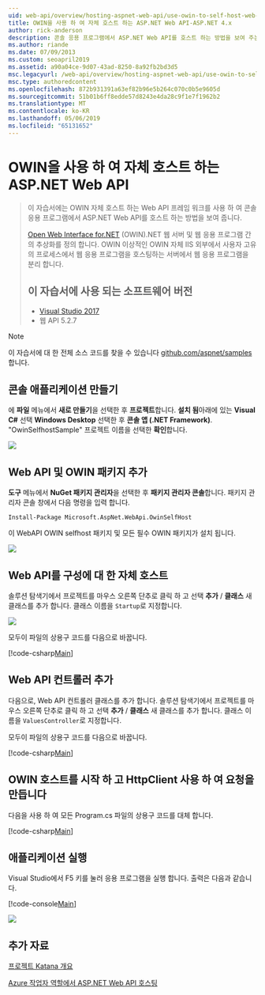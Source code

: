 ```yaml
---
uid: web-api/overview/hosting-aspnet-web-api/use-owin-to-self-host-web-api
title: OWIN을 사용 하 여 자체 호스트 하는 ASP.NET Web API-ASP.NET 4.x
author: rick-anderson
description: 콘솔 응용 프로그램에서 ASP.NET Web API를 호스트 하는 방법을 보여 주는 코드를 사용 하 여 자습서입니다.
ms.author: riande
ms.date: 07/09/2013
ms.custom: seoapril2019
ms.assetid: a90a04ce-9d07-43ad-8250-8a92fb2bd3d5
msc.legacyurl: /web-api/overview/hosting-aspnet-web-api/use-owin-to-self-host-web-api
msc.type: authoredcontent
ms.openlocfilehash: 872b931391a63ef82b96e5b264c070c0b5e9605d
ms.sourcegitcommit: 51b01b6ff8edde57d8243e4da28c9f1e7f1962b2
ms.translationtype: MT
ms.contentlocale: ko-KR
ms.lasthandoff: 05/06/2019
ms.locfileid: "65131652"
---
```

# <a name="use-owin-to-self-host-aspnet-web-api"></a>OWIN을 사용 하 여 자체 호스트 하는 ASP.NET Web API 

> 이 자습서에는 OWIN 자체 호스트 하는 Web API 프레임 워크를 사용 하 여 콘솔 응용 프로그램에서 ASP.NET Web API를 호스트 하는 방법을 보여 줍니다.
>
> [Open Web Interface for.NET](http://owin.org) (OWIN).NET 웹 서버 및 웹 응용 프로그램 간의 추상화를 정의 합니다. OWIN 이상적인 OWIN 자체 IIS 외부에서 사용자 고유의 프로세스에서 웹 응용 프로그램을 호스팅하는 서버에서 웹 응용 프로그램을 분리 합니다.
>
> ## <a name="software-versions-used-in-the-tutorial"></a>이 자습서에 사용 되는 소프트웨어 버전
>
>
> - [Visual Studio 2017](https://visualstudio.microsoft.com/downloads/) 
> - 웹 API 5.2.7

> [!NOTE]
> 이 자습서에 대 한 전체 소스 코드를 찾을 수 있습니다 [github.com/aspnet/samples](https://github.com/aspnet/samples/tree/master/samples/aspnet/WebApi/OwinSelfhostSample)합니다.

## <a name="create-a-console-application"></a>콘솔 애플리케이션 만들기

에 **파일** 메뉴에서 **새로 만들기**을 선택한 후 **프로젝트**합니다. **설치 됨**아래에 있는 **Visual C#** 선택 **Windows Desktop** 선택한 후 **콘솔 앱 (.NET Framework)**. "OwinSelfhostSample" 프로젝트 이름을 선택한 **확인**합니다.

[![](use-owin-to-self-host-web-api/_static/image7.png)](use-owin-to-self-host-web-api/_static/image7.png)

## <a name="add-the-web-api-and-owin-packages"></a>Web API 및 OWIN 패키지 추가

**도구** 메뉴에서 **NuGet 패키지 관리자**을 선택한 후 **패키지 관리자 콘솔**합니다. 패키지 관리자 콘솔 창에서 다음 명령을 입력 합니다.

`Install-Package Microsoft.AspNet.WebApi.OwinSelfHost`

이 WebAPI OWIN selfhost 패키지 및 모든 필수 OWIN 패키지가 설치 됩니다.

[![](use-owin-to-self-host-web-api/_static/image4.png)](use-owin-to-self-host-web-api/_static/image3.png)

## <a name="configure-web-api-for-self-host"></a>Web API를 구성에 대 한 자체 호스트

솔루션 탐색기에서 프로젝트를 마우스 오른쪽 단추로 클릭 하 고 선택 **추가** / **클래스** 새 클래스를 추가 합니다. 클래스 이름을 `Startup`로 지정합니다.

![](use-owin-to-self-host-web-api/_static/image5.png)

모두이 파일의 상용구 코드를 다음으로 바꿉니다.

[!code-csharp[Main](use-owin-to-self-host-web-api/samples/sample1.cs)]

## <a name="add-a-web-api-controller"></a>Web API 컨트롤러 추가

다음으로, Web API 컨트롤러 클래스를 추가 합니다. 솔루션 탐색기에서 프로젝트를 마우스 오른쪽 단추로 클릭 하 고 선택 **추가** / **클래스** 새 클래스를 추가 합니다. 클래스 이름을 `ValuesController`로 지정합니다.

모두이 파일의 상용구 코드를 다음으로 바꿉니다.

[!code-csharp[Main](use-owin-to-self-host-web-api/samples/sample2.cs)]

## <a name="start-the-owin-host-and-make-a-request-with-httpclient"></a>OWIN 호스트를 시작 하 고 HttpClient 사용 하 여 요청을 만듭니다

다음을 사용 하 여 모든 Program.cs 파일의 상용구 코드를 대체 합니다.

[!code-csharp[Main](use-owin-to-self-host-web-api/samples/sample3.cs)]

## <a name="run-the-application"></a>애플리케이션 실행

Visual Studio에서 F5 키를 눌러 응용 프로그램을 실행 합니다. 출력은 다음과 같습니다.

[!code-console[Main](use-owin-to-self-host-web-api/samples/sample4.cmd)]

![](use-owin-to-self-host-web-api/_static/image6.png)

## <a name="additional-resources"></a>추가 자료

[프로젝트 Katana 개요](../../../aspnet/overview/owin-and-katana/an-overview-of-project-katana.md)

[Azure 작업자 역할에서 ASP.NET Web API 호스팅](host-aspnet-web-api-in-an-azure-worker-role.md)
